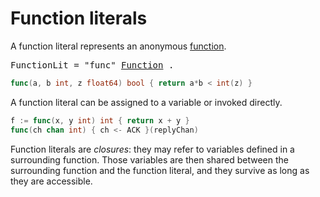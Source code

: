 # Function literals

A function literal represents an anonymous [function](/Declarations%20and%20scope/function_declarations.html).

<pre>
<a id="FunctionLit">FunctionLit</a> = "func" <a href="/Declarations%20and%20scope/function_declarations.html#Function">Function</a> .
</pre>

```go
func(a, b int, z float64) bool { return a*b < int(z) }
```

A function literal can be assigned to a variable or invoked directly.

```go
f := func(x, y int) int { return x + y }
func(ch chan int) { ch <- ACK }(replyChan)
```

Function literals are *closures*: they may refer to variables defined in a surrounding function. Those variables are then shared between the surrounding function and the function literal, and they survive as long as they are accessible.
